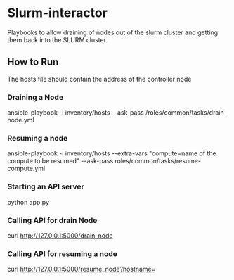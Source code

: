 # Slurm-interactor

Playbooks to allow draining of nodes out of the slurm cluster and getting them back into the SLURM cluster.

## How to Run

The hosts file should contain the address of the controller node

### Draining a Node

ansible-playbook -i inventory/hosts --ask-pass <path to>/roles/common/tasks/drain-node.yml

### Resuming a node

ansible-playbook -i inventory/hosts --extra-vars "compute=name of the compute to be resumed" --ask-pass <path to>roles/common/tasks/resume-compute.yml

### Starting an API server

python app.py

### Calling API for drain Node

curl http://127.0.0.1:5000/drain_node

### Calling API for resuming a node

curl http://127.0.0.1:5000/resume_node?hostname=<host to be resumed>
